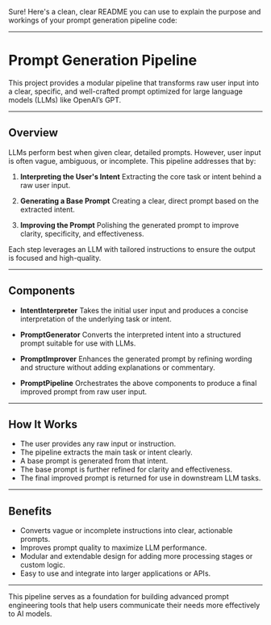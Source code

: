 Sure! Here's a clean, clear README you can use to explain the purpose and workings of your prompt generation pipeline code:

---

# Prompt Generation Pipeline

This project provides a modular pipeline that transforms raw user input into a clear, specific, and well-crafted prompt optimized for large language models (LLMs) like OpenAI’s GPT.

---

## Overview

LLMs perform best when given clear, detailed prompts. However, user input is often vague, ambiguous, or incomplete. This pipeline addresses that by:

1. **Interpreting the User's Intent**
   Extracting the core task or intent behind a raw user input.

2. **Generating a Base Prompt**
   Creating a clear, direct prompt based on the extracted intent.

3. **Improving the Prompt**
   Polishing the generated prompt to improve clarity, specificity, and effectiveness.

Each step leverages an LLM with tailored instructions to ensure the output is focused and high-quality.

---

## Components

* **IntentInterpreter**
  Takes the initial user input and produces a concise interpretation of the underlying task or intent.

* **PromptGenerator**
  Converts the interpreted intent into a structured prompt suitable for use with LLMs.

* **PromptImprover**
  Enhances the generated prompt by refining wording and structure without adding explanations or commentary.

* **PromptPipeline**
  Orchestrates the above components to produce a final improved prompt from raw user input.

---

## How It Works

* The user provides any raw input or instruction.
* The pipeline extracts the main task or intent clearly.
* A base prompt is generated from that intent.
* The base prompt is further refined for clarity and effectiveness.
* The final improved prompt is returned for use in downstream LLM tasks.

---

## Benefits

* Converts vague or incomplete instructions into clear, actionable prompts.
* Improves prompt quality to maximize LLM performance.
* Modular and extendable design for adding more processing stages or custom logic.
* Easy to use and integrate into larger applications or APIs.

---

This pipeline serves as a foundation for building advanced prompt engineering tools that help users communicate their needs more effectively to AI models.